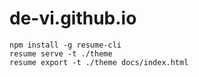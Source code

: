 # de-vi.github.io

```
npm install -g resume-cli
resume serve -t ./theme
resume export -t ./theme docs/index.html
```
